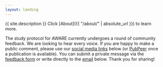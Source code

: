 ```yaml
---
layout: landing
---
```


{{ site.description }} Click [About]({{ "/about/" | absolute_url }}) to learn more.

The study protocol for AWARE currently undergoes a round of community feedback. We are looking to hear every voice. If you are happy to make a public comment, please use our [social media links](#socials) below (or [PubPeer](https://pubpeer.com/) once a publication is available). You can submit a private message via the [feedback form](#feedback-form) or write directly to the [email](#contact) below. Thank you for sharing!

